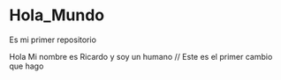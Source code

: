 # Hola_Mundo
Es mi primer repositorio

Hola
Mi nombre es Ricardo y soy un humano //  Este es el primer cambio que hago 
